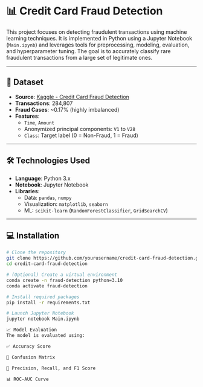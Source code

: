 # 📊 Credit Card Fraud Detection

This project focuses on detecting fraudulent transactions using machine learning techniques. It is implemented in Python using a Jupyter Notebook (`Main.ipynb`) and leverages tools for preprocessing, modeling, evaluation, and hyperparameter tuning. The goal is to accurately classify rare fraudulent transactions from a large set of legitimate ones.

---

## 📁 Dataset

- **Source**: [Kaggle - Credit Card Fraud Detection](https://www.kaggle.com/datasets/mlg-ulb/creditcardfraud)  
- **Transactions**: 284,807  
- **Fraud Cases**: ~0.17% (highly imbalanced)  
- **Features**:
  - `Time`, `Amount`
  - Anonymized principal components: `V1` to `V28`
  - `Class`: Target label (0 = Non-Fraud, 1 = Fraud)

---

## 🛠 Technologies Used

- **Language**: Python 3.x  
- **Notebook**: Jupyter Notebook  
- **Libraries**:
  - Data: `pandas`, `numpy`
  - Visualization: `matplotlib`, `seaborn`
  - ML: `scikit-learn` (`RandomForestClassifier`, `GridSearchCV`)

---

## 💻 Installation

```bash
# Clone the repository
git clone https://github.com/yourusername/credit-card-fraud-detection.git
cd credit-card-fraud-detection

# (Optional) Create a virtual environment
conda create -n fraud-detection python=3.10
conda activate fraud-detection

# Install required packages
pip install -r requirements.txt

# Launch Jupyter Notebook
jupyter notebook Main.ipynb

📈 Model Evaluation
The model is evaluated using:

✅ Accuracy Score

🧮 Confusion Matrix

🎯 Precision, Recall, and F1 Score

📊 ROC-AUC Curve